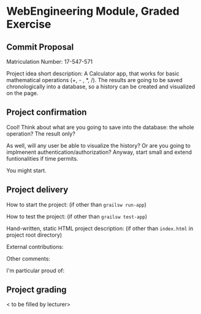# WebEngineering Module, Graded Exercise

## Commit Proposal

Matriculation Number: 17-547-571

Project idea short description: A Calculator app, that works for basic mathematical operations (+, - , *, /). The results are 
going to be saved chronologically into a database, so a history can be created and visualized on the page.


## Project confirmation

Cool! Think about what are you going to save into the database: the whole operation? The result only?

As well, will any user be able to visualize the history? Or are you going to implmenent authentication/authorization? Anyway, start small and extend funtionalities if time permits.

You might start.

## Project delivery <to be filled by student>

How to start the project: (if other than `grailsw run-app`)

How to test the project:  (if other than `grailsw test-app`)

Hand-written, static HTML 
project description:      (if other than `index.html` in project root directory)

External contributions:

Other comments: 

I'm particular proud of:


## Project grading 

< to be filled by lecturer>
